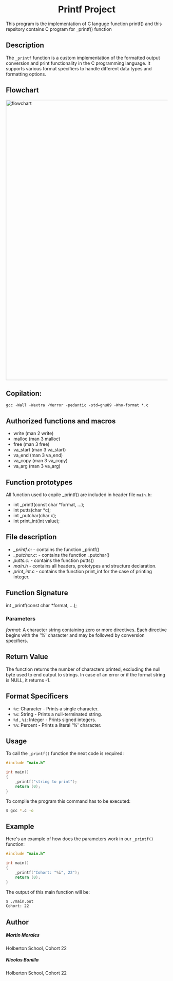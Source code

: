 <div align="center">
    <h1>Printf Project</h1>
</div>

This program is the implementation of C languge function printf() and this repsitory contains C program for _printf() function

## Description

The `_printf` function is a custom implementation of the formatted output conversion and print functionality in the C programming language. It supports various format specifiers to handle different data types and formatting options.

## Flowchart

<img src="https://i.imgur.com/L4dTpsD.png" alt="flowchart"
  width="628" 
     height="873" />

## Copilation:

`gcc -Wall -Wextra -Werror -pedantic -std=gnu89 -Wno-format *.c`

## Authorized functions and macros

* write (man 2 write)
* malloc (man 3 malloc)
* free (man 3 free)
* va_start (man 3 va_start)
* va_end (man 3 va_end)
* va_copy (man 3 va_copy)
* va_arg (man 3 va_arg)

## Function prototypes

All function used to copile _printf() are included in header file `main.h`:
* int _printf(const char *format, ...);
* int putts(char *c);
* int _putchar(char c);
* int print_int(int value);

## File description

* *_printf.c:* - contains the function _printf()
* *_putchar.c:* - contains the function _putchar()
* *putts.c:* - contains the function putts()
* *main.h* - contains all headers, prototypes and structure declaration.
* *print_int.c* - contains the function print_int for the case of printing integer.

## Function Signature

int _printf(const char *format, ...);
### Parameters

*format*: A character string containing zero or more directives. Each directive begins with the '%' character and may be followed by conversion specifiers.

## Return Value

The function returns the number of characters printed, excluding the null byte used to end output to strings. In case of an error or if the format string is NULL, it returns -1.

## Format Specificers

* `%c`: Character - Prints a single character.
* `%s`: String - Prints a null-terminated string.
* `%d` , `%i`: Integer - Prints signed integers.
* `%%`: Percent - Prints a literal '%' character.

## Usage

To call the `_printf()` function the next code is required:
```c
#include "main.h"

int main() 
{
    _printf("string to print");
    return (0);
}
```

To compile the program this command has to be executed:
```sh
$ gcc *.c -o
```
## Example
Here's an example of how does the parameters work in our `_printf()` function:
```c 
#include "main.h"

int main()
{
    _printf("Cohort: "%i", 22");
    return (0);
}
```
The output of this main function will be:
```sh
$ ./main.out
Cohort: 22
```

## Author
##### Martin Morales
Holberton School, Cohort 22
##### Nicolas Bonilla
Holberton School, Cohort 22
